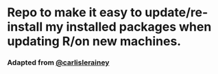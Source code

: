 # Repo to make it easy to update/re-install my installed packages when updating R/on new machines.

### Adapted from [@carlislerainey](https://github.com/pos5737/r-packages)

